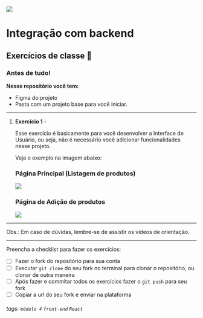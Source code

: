 ![](https://i.imgur.com/xG74tOh.png)

# Integração com backend

## Exercícios de classe 🏫

### Antes de tudo!

 **Nesse repositório você tem:**
 - Figma do projeto
 - Pasta com um projeto base para você iniciar.


---
 

1. **Exercício 1** - 

    Esse exercício é basicamente para vocẽ desenvolver a Interface de Usuário, ou seja, não é necessário você adicionar funcionalidades nesse projeto.
    
    
    Veja o exemplo na imagem abaixo:
    
    ### Página Principal (Listagem de produtos)
    ![](https://i.imgur.com/QJzNucj.png)

    ### Página de Adição de produtos
    ![](https://i.imgur.com/7DCYTPf.png)




---

Obs.: Em caso de dúvidas, lembre-se de assistir os vídeos de orientação.

---

Preencha a checklist para fazer os exercícios:

-   [ ] Fazer o fork do repositório para sua conta
-   [ ] Executar `git clone` do seu fork no terminal para clonar o repositório, ou clonar de outra maneira
-   [ ] Após fazer e commitar todos os exercícios fazer o `git push` para seu fork
-   [ ] Copiar a url do seu fork e enviar na plataforma

###### tags: `módulo 4` `front-end` `React`


